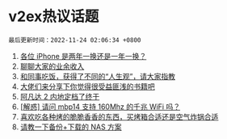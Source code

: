 # v2ex热议话题

`最后更新时间：2022-11-24 02:06:34 +0800`

1. [各位 iPhone 是两年一换还是一年一换？](https://www.v2ex.com/t/897270)
1. [聊聊大家的业余收入](https://www.v2ex.com/t/897228)
1. [和同事吃饭，获得了不同的“人生观”，请大家指教](https://www.v2ex.com/t/897245)
1. [大佬们来分享下你觉得很受益匪浅的书籍吧](https://www.v2ex.com/t/897336)
1. [阿凡达 2 内地定档了终于](https://www.v2ex.com/t/897287)
1. [[解惑] 请问 mbp14 支持 160Mhz 的千兆 WiFi 吗？](https://www.v2ex.com/t/897269)
1. [喜欢吃各种烤的脆脆香香的东西，买烤箱合适还是空气炸锅合适](https://www.v2ex.com/t/897315)
1. [请教一下备份+下载的 NAS 方案](https://www.v2ex.com/t/897274)

